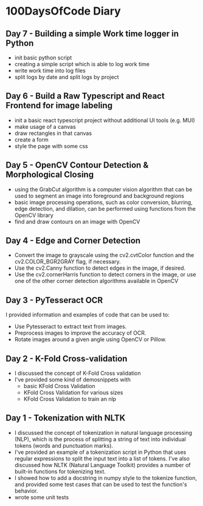 # 100DaysOfCode Diary

## Day 7 - Building a simple Work time logger in Python
- init basic python script
- creating a simple script which is able to log work time
- write work time into log files
- split logs by date and split logs by project

## Day 6 - Build a Raw Typescript and React Frontend for image labeling
- init a basic react typescript project without additional UI tools (e.g. MUI)
- make usage of a canvas
- draw rectangles in that canvas
- create a form
- style the page with some css

## Day 5 - OpenCV Contour Detection & Morphological Closing
- using the GrabCut algorithm is a computer vision algorithm that can be used to segment an image into foreground and background regions
- basic image processing operations, such as color conversion, blurring, edge detection, and dilation, can be performed using functions from the OpenCV library
- find and draw contours on an image with OpenCV

## Day 4 - Edge and Corner Detection
- Convert the image to grayscale using the cv2.cvtColor function and the cv2.COLOR_BGR2GRAY flag, if necessary.
- Use the cv2.Canny function to detect edges in the image, if desired.
- Use the cv2.cornerHarris function to detect corners in the image, or use one of the other corner detection algorithms available in OpenCV

## Day 3 - PyTesseract OCR
I provided information and examples of code that can be used to:

- Use Pytesseract to extract text from images.
- Preprocess images to improve the accuracy of OCR.
- Rotate images around a given angle using OpenCV or Pillow.


## Day 2 - K-Fold Cross-validation
- I discussed the concept of K-Fold Cross validation
- I've provided some kind of demosnippets with
    - basic KFold Cross Validation
    - KFold Cross Validation for various sizes
    - KFold Cross Validation to train an nlp


## Day 1 - Tokenization with NLTK
- I discussed the concept of tokenization in natural language processing (NLP), which is the process of splitting a string of text into individual tokens (words and punctuation marks).
- I've provided an example of a tokenization script in Python that uses regular expressions to split the input text into a list of tokens. I've also discussed how NLTK (Natural Language Toolkit) provides a number of built-in functions for tokenizing text.
- I showed how to add a docstring in numpy style to the tokenize function, and provided some test cases that can be used to test the function's behavior.
- wrote some unit tests
